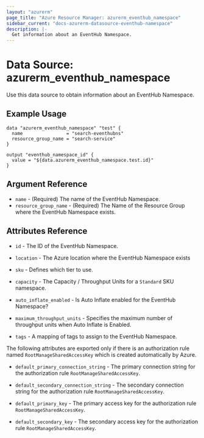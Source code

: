 ```yaml
---
layout: "azurerm"
page_title: "Azure Resource Manager: azurerm_eventhub_namespace"
sidebar_current: "docs-azurerm-datasource-eventhub-namespace"
description: |-
  Get information about an EventHub Namespace.
---
```


# Data Source: azurerm_eventhub_namespace

Use this data source to obtain information about an EventHub Namespace.

## Example Usage

```hcl
data "azurerm_eventhub_namespace" "test" {
  name                = "search-eventhubns"
  resource_group_name = "search-service"
}

output "eventhub_namespace_id" {
  value = "${data.azurerm_eventhub_namespace.test.id}"
}
```

## Argument Reference

* `name` - (Required) The name of the EventHub Namespace.
* `resource_group_name` - (Required) The Name of the Resource Group where the EventHub Namespace exists.

## Attributes Reference

* `id` - The ID of the EventHub Namespace.

* `location` - The Azure location where the EventHub Namespace exists

* `sku` - Defines which tier to use.

* `capacity` - The Capacity / Throughput Units for a `Standard` SKU namespace.

* `auto_inflate_enabled` - Is Auto Inflate enabled for the EventHub Namespace?

* `maximum_throughput_units` -  Specifies the maximum number of throughput units when Auto Inflate is Enabled.

* `tags` - A mapping of tags to assign to the EventHub Namespace.

The following attributes are exported only if there is an authorization rule named
`RootManageSharedAccessKey` which is created automatically by Azure.

* `default_primary_connection_string` - The primary connection string for the authorization
    rule `RootManageSharedAccessKey`.

* `default_secondary_connection_string` - The secondary connection string for the
    authorization rule `RootManageSharedAccessKey`.

* `default_primary_key` - The primary access key for the authorization rule `RootManageSharedAccessKey`.

* `default_secondary_key` - The secondary access key for the authorization rule `RootManageSharedAccessKey`.
